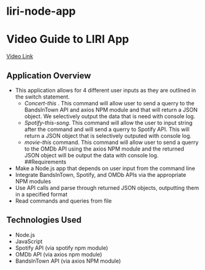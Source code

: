 # liri-node-app
# Video Guide to LIRI App
[Video Link](https://drive.google.com/open?id=1Ule8nWbVEXj5hD5a2r0I8iJLt1uVd3P_)
## Application Overview
* This application allows for 4 different user inputs as they are outlined in the switch statement. 
    * *Concert-this* . This command will allow user to send a querry to the BandsInTown API and axios NPM module and that   will return a JSON object. We selectively output the data that is need with console log. 
    * *Spotify-this-song*. This command will allow the user to input string after the command and will send a querry to Spotify API. This will return a JSON object that is selectively outputed with console log.
    * *movie-this* command. This command will allow user to send a querry to the OMDb API using the axios  NPM module and the returned JSON object will be output the data with console log. 
##Requirements
* Make a Node.js app that depends on user input from the command line
* Integrate BandsInTown, Spotify, and OMDb APIs via the appropriate NPM modules
* Use API calls and parse through returned JSON objects, outputting them in a specified format
* Read commands and queries from file
## Technologies Used
* Node.js
* JavaScript
* Spotify API (via spotify npm module)
* OMDb API (via axios npm module)
* BandsInTown API (via axios NPM module)
